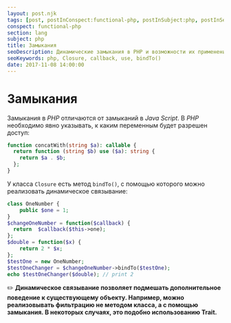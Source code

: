 ```yaml
---
layout: post.njk
tags: [post, postInConspect:functional-php, postInSubject:php, postInSection:lang]
conspect: functional-php
section: lang
subject: php
title: Замыкания
seoDescription: Динамические замыкания в PHP и возможности их применения.
seoKeywords: php, Closure, callback, use, bindTo()
date: 2017-11-08 14:00:00
---
```

# Замыкания

Замыкания в *PHP* отличаются от замыканий в *Java Script*. В *PHP* необходимо явно указывать, к каким переменным будет разрешен доступ:

```php
function concatWith(string $a): callable {
  return function (string $b) use ($a): string {
    return $a . $b;
  };
}
```

У класса `Closure` есть метод `bindTo()`, с помощью которого можно реализовать динамическое связывание:

```php
class OneNumber {
    public $one = 1;
}
$changeOneNumber = function($callback) {
  return  $callback($this->one);
};
$double = function($x) {
    return 2 * $x;
};
$testOne = new OneNumber;
$testOneChanger = $changeOneNumber->bindTo($testOne);
echo $testOneChanger($double); // print 2
```

:pencil2: **Динамическое связывание позволяет подмешать дополнительное поведение к существующему объекту. Например, можно реализовывать фильтрацию не методом класса, а с помощью замыкания. В некоторых случаях, это подобно использованию Trait.**